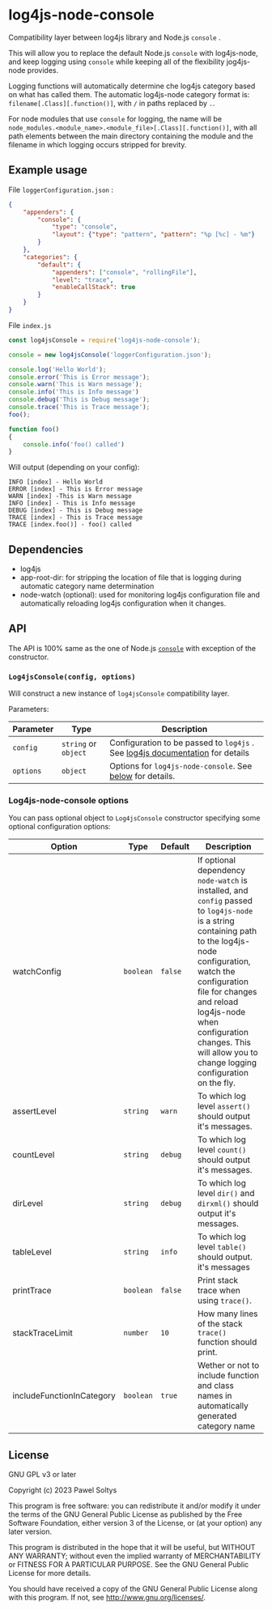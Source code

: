 log4js-node-console
===================

Compatibility layer between log4js library and Node.js `console` .

This will allow you to replace the default Node.js `console` with log4js-node, and keep logging using `console` while
keeping all of the flexibility jog4js-node provides.

Logging functions will automatically determine che log4js category based on what has called them. The automatic
log4js-node category format is: `filename[.Class][.function()]`, with `/` in paths replaced by `.`.

For node modules that use `console` for logging, the name will be
`node_modules.<module_name>.<module_file>[.Class][.function()]`,
with all path elements between the main directory containing the module and the filename in which logging occurs
stripped for brevity.

## Example usage

File `loggerConfiguration.json` :

```json
{
	"appenders": {
		"console": {
			"type": "console",
			"layout": {"type": "pattern", "pattern": "%p [%c] - %m"}
		}
	},
	"categories": {
		"default": {
			"appenders": ["console", "rollingFile"],
			"level": "trace",
			"enableCallStack": true
		}
	}
}
```

File `index.js`

```javascript
const log4jsConsole = require('log4js-node-console');

console = new log4jsConsole('loggerConfiguration.json');

console.log('Hello World');
console.error('This is Error message');
console.warn('This is Warn message');
console.info('This is Info message')
console.debug('This is Debug message');
console.trace('This is Trace message');
foo();

function foo()
{
    console.info('foo() called')
}
```

Will output (depending on your config):

```log
INFO [index] - Hello World
ERROR [index] - This is Error message
WARN [index] -This is Warn message
INFO [index] - This is Info message
DEBUG [index] - This is Debug message
TRACE [index] - This is Trace message
TRACE [index.foo()] - foo() called
```

## Dependencies

- log4js
- app-root-dir: for stripping the location of file that is logging during automatic category name determination
- node-watch (optional): used for monitoring log4js configuration file and automatically reloading log4js configuration when it changes.

## API

The API is 100% same as the one of Node.js [`console`][2] with exception of the constructor.

### `Log4jsConsole(config, options)`

Will construct a new instance of `log4jsConsole` compatibility layer.

Parameters:

Parameter | Type                 | Description
----------|----------------------|-------------------------------------------------------------------------------------------
`config`  | `string` or `object` | Configuration to be passed to `log4js` . See [log4js documentation][1] for details
`options` | `object`             | Options for `log4js-node-console`.  See [below](#log4js-node-console-options) for details.

### Log4js-node-console options

You can pass optional object to `Log4jsConsole` constructor specifying some optional configuration options:

Option                    | Type      | Default | Description
--------------------------|-----------|---------|-----------------------------------------------------------------------------------------------------------------------------------------------------------------------------------------------------------------------------------------------------------------------------------------------------------------
watchConfig               | `boolean` | `false` | If optional dependency `node-watch` is installed, and `config` passed to `log4js-node` is a string containing path to the log4js-node configuration, watch the configuration file for changes and reload log4js-node when configuration changes. This will allow you to change logging configuration on the fly.
assertLevel               | `string`  | `warn`  | To which log level `assert()` should output it's messages.
countLevel                | `string`  | `debug` | To which log level `count()` should output it's messages.
dirLevel                  | `string`  | `debug` | To which log level `dir()` and `dirxml()` should output it's messages.
tableLevel                | `string`  | `info`  | To which log level `table()` should output. it's messages
printTrace                | `boolean` | `false` | Print stack trace when using `trace()`.
stackTraceLimit           | `number`  | `10`    | How many lines of the stack `trace()` function should print.
includeFunctionInCategory | `boolean` | `true`  | Wether or not to include function and class names in automatically generated category name

[1]: https://log4js-node.github.io/log4js-node/
[2]: https://nodejs.org/docs/latest-v8.x/api/console.html

## License

GNU GPL v3 or later

Copyright (c) 2023 Pawel Soltys

This program is free software: you can redistribute it and/or modify
it under the terms of the GNU General Public License as published by
the Free Software Foundation, either version 3 of the License, or
(at your option) any later version.

This program is distributed in the hope that it will be useful,
but WITHOUT ANY WARRANTY; without even the implied warranty of
MERCHANTABILITY or FITNESS FOR A PARTICULAR PURPOSE.  See the
GNU General Public License for more details.

You should have received a copy of the GNU General Public License
along with this program. If not, see <http://www.gnu.org/licenses/>.
